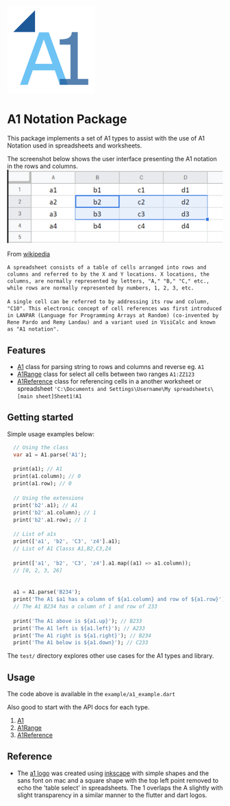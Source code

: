 ![a1 logo](assets/a1_small.png)
# A1 Notation Package

This package implements a set of A1 types to assist with the use of A1 Notation used in spreadsheets and worksheets. 

The screenshot below shows the user interface presenting the A1 notation in the rows and columns. 
![A1 Spreadsheet User Interface](assets/worksheet.png)

From [wikipedia](https://en.wikipedia.org/wiki/Spreadsheet#) 
 ```
 A spreadsheet consists of a table of cells arranged into rows and columns and referred to by the X and Y locations. X locations, the columns, are normally represented by letters, "A," "B," "C," etc., while rows are normally represented by numbers, 1, 2, 3, etc. 
 
 A single cell can be referred to by addressing its row and column, "C10". This electronic concept of cell references was first introduced in LANPAR (Language for Programming Arrays at Random) (co-invented by Rene Pardo and Remy Landau) and a variant used in VisiCalc and known as "A1 notation".
```
## Features

 - [A1]() class for parsing string to rows and columns and reverse eg. `A1`
 - [A1Range]() class for select all cells between two ranges `A1:ZZ123`
 - [A1Reference]() class for referencing cells in a another worksheet or spreadsheet `'C:\Documents and Settings\Username\My spreadsheets\[main sheet]Sheet1!A1`

## Getting started

Simple usage examples below:

```dart
  // Using the class
  var a1 = A1.parse('A1');

  print(a1); // A1
  print(a1.column); // 0
  print(a1.row); // 0

  // Using the extensions
  print('b2'.a1); // A1
  print('b2'.a1.column); // 1
  print('b2'.a1.row); // 1

  // List of a1s
  print(['a1', 'b2', 'C3', 'z4'].a1); 
  // List of A1 Classs A1,B2,C3,Z4

  print(['a1', 'b2', 'C3', 'z4'].a1.map((a1) => a1.column));
  // [0, 2, 3, 26]


  a1 = A1.parse('B234');
  print('The A1 $a1 has a column of ${a1.column} and row of ${a1.row}');
  // The A1 B234 has a column of 1 and row of 233

  print('The A1 above is ${a1.up}'); // B233
  print('The A1 left is ${a1.left}'); // A233
  print('The A1 right is ${a1.right}'); // B234
  print('The A1 below is ${a1.down}'); // C233

```
The `test/` directory explores other use cases for the A1 types and library.

## Usage

The code above is available in the `example/a1_example.dart`

Also good to start with the API docs for each type. 
1. [A1]() 
1. [A1Range]() 
1. [A1Reference]()


## Reference

* The [a1 logo](assets/a1.svg) was created using [inkscape](https://inkscape.org/) with simple shapes and the sans font on mac and a square shape with the top left point removed to echo the 'table select' in spreadsheets. The 1 overlaps the A slightly with slight transparency in a similar manner to the flutter and dart logos.
